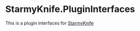 # StarmyKnife.PluginInterfaces

This is a plugin interfaces for [StarmyKnife](https://github.com/sashimi343/StarmyKnife)